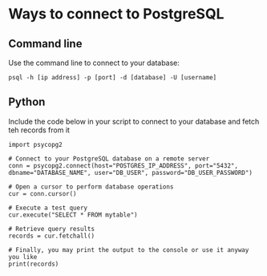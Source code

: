 # Ways to connect to PostgreSQL

## Command line

Use the command line to connect to your database:

```
psql -h [ip address] -p [port] -d [database] -U [username]
```

## Python

Include the code below in your script to connect to your database and fetch teh records from it

```
import psycopg2

# Connect to your PostgreSQL database on a remote server
conn = psycopg2.connect(host="POSTGRES_IP_ADDRESS", port="5432", dbname="DATABASE_NAME", user="DB_USER", password="DB_USER_PASSWORD")

# Open a cursor to perform database operations
cur = conn.cursor()

# Execute a test query
cur.execute("SELECT * FROM mytable")

# Retrieve query results
records = cur.fetchall()

# Finally, you may print the output to the console or use it anyway you like
print(records)
```
